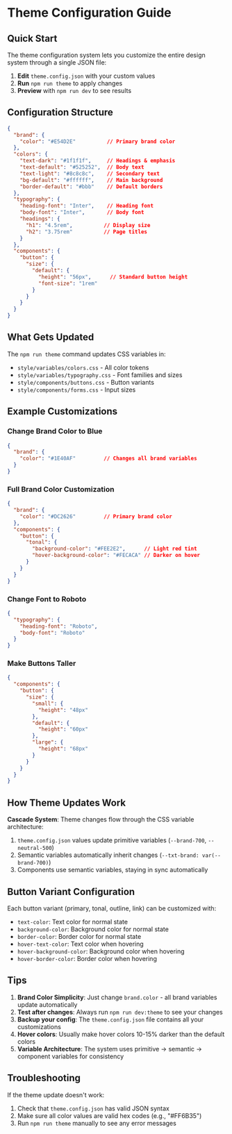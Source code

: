 # Theme Configuration Guide

## Quick Start

The theme configuration system lets you customize the entire design system through a single JSON file:

1. **Edit** `theme.config.json` with your custom values
2. **Run** `npm run theme` to apply changes
3. **Preview** with `npm run dev` to see results

## Configuration Structure

```json
{
  "brand": {
    "color": "#E54D2E"          // Primary brand color
  },
  "colors": {
    "text-dark": "#1f1f1f",     // Headings & emphasis
    "text-default": "#525252",  // Body text
    "text-light": "#8c8c8c",    // Secondary text
    "bg-default": "#ffffff",    // Main background
    "border-default": "#bbb"    // Default borders
  },
  "typography": {
    "heading-font": "Inter",    // Heading font
    "body-font": "Inter",       // Body font
    "headings": {
      "h1": "4.5rem",          // Display size
      "h2": "3.75rem"          // Page titles
    }
  },
  "components": {
    "button": {
      "size": {
        "default": {
          "height": "56px",      // Standard button height
          "font-size": "1rem"
        }
      }
    }
  }
}
```

## What Gets Updated

The `npm run theme` command updates CSS variables in:

- `style/variables/colors.css` - All color tokens
- `style/variables/typography.css` - Font families and sizes
- `style/components/buttons.css` - Button variants
- `style/components/forms.css` - Input sizes

## Example Customizations

### Change Brand Color to Blue
```json
{
  "brand": {
    "color": "#1E40AF"         // Changes all brand variables
  }
}
```

### Full Brand Color Customization
```json
{
  "brand": {
    "color": "#DC2626"         // Primary brand color
  },
  "components": {
    "button": {
      "tonal": {
        "background-color": "#FEE2E2",      // Light red tint
        "hover-background-color": "#FECACA" // Darker on hover
      }
    }
  }
}
```

### Change Font to Roboto
```json
{
  "typography": {
    "heading-font": "Roboto",
    "body-font": "Roboto"
  }
}
```

### Make Buttons Taller
```json
{
  "components": {
    "button": {
      "size": {
        "small": {
          "height": "48px"
        },
        "default": {
          "height": "60px"
        },
        "large": {
          "height": "68px"
        }
      }
    }
  }
}
```

## How Theme Updates Work

**Cascade System**: Theme changes flow through the CSS variable architecture:

1. `theme.config.json` values update primitive variables (`--brand-700`, `--neutral-500`)
2. Semantic variables automatically inherit changes (`--txt-brand: var(--brand-700)`)
3. Components use semantic variables, staying in sync automatically

## Button Variant Configuration

Each button variant (primary, tonal, outline, link) can be customized with:

- `text-color`: Text color for normal state
- `background-color`: Background color for normal state
- `border-color`: Border color for normal state
- `hover-text-color`: Text color when hovering
- `hover-background-color`: Background color when hovering
- `hover-border-color`: Border color when hovering

## Tips

1. **Brand Color Simplicity**: Just change `brand.color` - all brand variables update automatically
2. **Test after changes**: Always run `npm run dev:theme` to see your changes
3. **Backup your config**: The `theme.config.json` file contains all your customizations
4. **Hover colors**: Usually make hover colors 10-15% darker than the default colors
5. **Variable Architecture**: The system uses primitive → semantic → component variables for consistency

## Troubleshooting

If the theme update doesn't work:
1. Check that `theme.config.json` has valid JSON syntax
2. Make sure all color values are valid hex codes (e.g., "#FF6B35")
3. Run `npm run theme` manually to see any error messages
